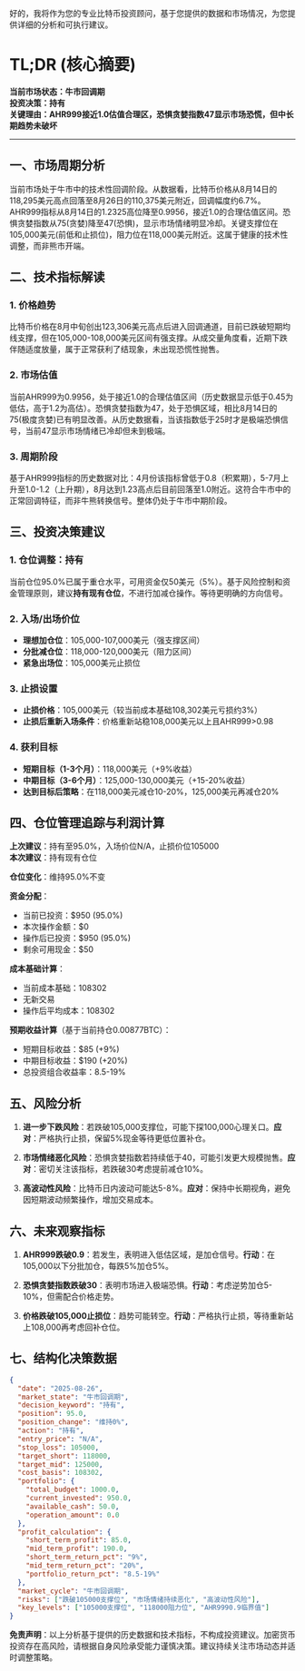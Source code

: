 好的，我将作为您的专业比特币投资顾问，基于您提供的数据和市场情况，为您提供详细的分析和可执行建议。

# TL;DR (核心摘要)
**当前市场状态：牛市回调期**  
**投资决策：持有**  
**关键理由：AHR999接近1.0估值合理区，恐惧贪婪指数47显示市场恐慌，但中长期趋势未破坏**

---

## 一、市场周期分析
当前市场处于牛市中的技术性回调阶段。从数据看，比特币价格从8月14日的118,295美元高点回落至8月26日的110,375美元附近，回调幅度约6.7%。AHR999指标从8月14日的1.2325高位降至0.9956，接近1.0的合理估值区间。恐惧贪婪指数从75(贪婪)降至47(恐惧)，显示市场情绪明显冷却。关键支撑位在105,000美元(前低和止损位)，阻力位在118,000美元附近。这属于健康的技术性调整，而非熊市开端。

## 二、技术指标解读

### 1. 价格趋势
比特币价格在8月中旬创出123,306美元高点后进入回调通道，目前已跌破短期均线支撑，但在105,000-108,000美元区间有强支撑。从成交量角度看，近期下跌伴随适度放量，属于正常获利了结现象，未出现恐慌性抛售。

### 2. 市场估值
当前AHR999为0.9956，处于接近1.0的合理估值区间（历史数据显示低于0.45为低估，高于1.2为高估）。恐惧贪婪指数为47，处于恐惧区域，相比8月14日的75(极度贪婪)已有明显改善。从历史数据看，当该指数低于25时才是极端恐惧信号，当前47显示市场情绪已冷却但未到极端。

### 3. 周期阶段
基于AHR999指标的历史数据对比：4月份该指标曾低于0.8（积累期），5-7月上升至1.0-1.2（上升期），8月达到1.23高点后目前回落至1.0附近。这符合牛市中的正常回调特征，而非牛熊转换信号。整体仍处于牛市中期阶段。

## 三、投资决策建议

### 1. 仓位调整：**持有**
当前仓位95.0%已属于重仓水平，可用资金仅50美元（5%）。基于风险控制和资金管理原则，建议**持有现有仓位**，不进行加减仓操作。等待更明确的方向信号。

### 2. 入场/出场价位
- **理想加仓位**：105,000-107,000美元（强支撑区间）
- **分批减仓位**：118,000-120,000美元（阻力区间）
- **紧急出场位**：105,000美元止损位

### 3. 止损设置
- **止损价格**：105,000美元（较当前成本基础108,302美元亏损约3%）
- **止损后重新入场条件**：价格重新站稳108,000美元以上且AHR999>0.98

### 4. 获利目标
- **短期目标（1-3个月）**：118,000美元（+9%收益）
- **中期目标（3-6个月）**：125,000-130,000美元（+15-20%收益）
- **达到目标后策略**：在118,000美元减仓10-20%，125,000美元再减仓20%

## 四、仓位管理追踪与利润计算

**上次建议**：持有至95.0%，入场价位N/A，止损价位105000  
**本次建议**：持有现有仓位

**仓位变化**：维持95.0%不变

**资金分配**：
- 当前已投资：$950 (95.0%)
- 本次操作金额：$0
- 操作后已投资：$950 (95.0%)
- 剩余可用现金：$50

**成本基础计算**：
- 当前成本基础：108302
- 无新交易
- 操作后平均成本：108302

**预期收益计算**（基于当前持仓0.00877BTC）：
- 短期目标收益：$85 (+9%)
- 中期目标收益：$190 (+20%)
- 总投资组合收益率：8.5-19%

## 五、风险分析

1. **进一步下跌风险**：若跌破105,000支撑位，可能下探100,000心理关口。**应对**：严格执行止损，保留5%现金等待更低位置补仓。

2. **市场情绪恶化风险**：恐惧贪婪指数若持续低于40，可能引发更大规模抛售。**应对**：密切关注该指标，若跌破30考虑提前减仓10%。

3. **高波动性风险**：比特币日内波动可能达5-8%。**应对**：保持中长期视角，避免因短期波动频繁操作，增加交易成本。

## 六、未来观察指标

1. **AHR999跌破0.9**：若发生，表明进入低估区域，是加仓信号。**行动**：在105,000以下分批加仓，每跌5%加仓5%。

2. **恐惧贪婪指数跌破30**：表明市场进入极端恐惧。**行动**：考虑逆势加仓5-10%，但需配合价格走势。

3. **价格跌破105,000止损位**：趋势可能转空。**行动**：严格执行止损，等待重新站上108,000再考虑回补仓位。

## 七、结构化决策数据

```json
{
  "date": "2025-08-26",
  "market_state": "牛市回调期",
  "decision_keyword": "持有",
  "position": 95.0,
  "position_change": "维持0%",
  "action": "持有",
  "entry_price": "N/A",
  "stop_loss": 105000,
  "target_short": 118000,
  "target_mid": 125000,
  "cost_basis": 108302,
  "portfolio": {
    "total_budget": 1000.0,
    "current_invested": 950.0,
    "available_cash": 50.0,
    "operation_amount": 0.0
  },
  "profit_calculation": {
    "short_term_profit": 85.0,
    "mid_term_profit": 190.0,
    "short_term_return_pct": "9%",
    "mid_term_return_pct": "20%",
    "portfolio_return_pct": "8.5-19%"
  },
  "market_cycle": "牛市回调期",
  "risks": ["跌破105000支撑位", "市场情绪持续恶化", "高波动性风险"],
  "key_levels": ["105000支撑位", "118000阻力位", "AHR9990.9临界值"]
}
```

**免责声明**：以上分析基于提供的历史数据和技术指标，不构成投资建议。加密货币投资存在高风险，请根据自身风险承受能力谨慎决策。建议持续关注市场动态并适时调整策略。